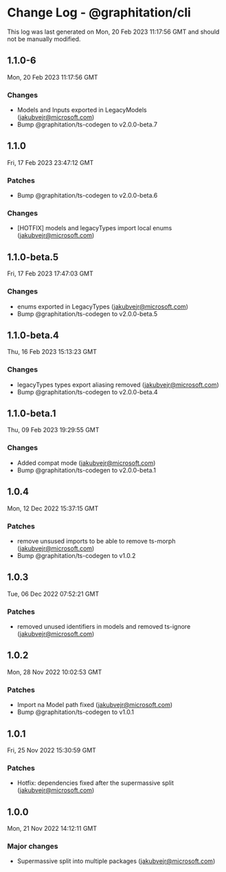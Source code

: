 # Change Log - @graphitation/cli

This log was last generated on Mon, 20 Feb 2023 11:17:56 GMT and should not be manually modified.

<!-- Start content -->

## 1.1.0-6

Mon, 20 Feb 2023 11:17:56 GMT

### Changes

- Models and Inputs exported in LegacyModels (jakubvejr@microsoft.com)
- Bump @graphitation/ts-codegen to v2.0.0-beta.7

## 1.1.0

Fri, 17 Feb 2023 23:47:12 GMT

### Patches

- Bump @graphitation/ts-codegen to v2.0.0-beta.6

### Changes

- [HOTFIX] models and legacyTypes import local enums (jakubvejr@microsoft.com)

## 1.1.0-beta.5

Fri, 17 Feb 2023 17:47:03 GMT

### Changes

- enums exported in LegacyTypes (jakubvejr@microsoft.com)
- Bump @graphitation/ts-codegen to v2.0.0-beta.5

## 1.1.0-beta.4

Thu, 16 Feb 2023 15:13:23 GMT

### Changes

- legacyTypes types export aliasing removed (jakubvejr@microsoft.com)
- Bump @graphitation/ts-codegen to v2.0.0-beta.4

## 1.1.0-beta.1

Thu, 09 Feb 2023 19:29:55 GMT

### Changes

- Added compat mode (jakubvejr@microsoft.com)
- Bump @graphitation/ts-codegen to v2.0.0-beta.1

## 1.0.4

Mon, 12 Dec 2022 15:37:15 GMT

### Patches

- remove unsused imports to be able to remove ts-morph (jakubvejr@microsoft.com)
- Bump @graphitation/ts-codegen to v1.0.2

## 1.0.3

Tue, 06 Dec 2022 07:52:21 GMT

### Patches

- removed unused identifiers in models and removed ts-ignore (jakubvejr@microsoft.com)

## 1.0.2

Mon, 28 Nov 2022 10:02:53 GMT

### Patches

- Import na Model path fixed (jakubvejr@microsoft.com)
- Bump @graphitation/ts-codegen to v1.0.1

## 1.0.1

Fri, 25 Nov 2022 15:30:59 GMT

### Patches

- Hotfix: dependencies fixed after the supermassive split (jakubvejr@microsoft.com)

## 1.0.0

Mon, 21 Nov 2022 14:12:11 GMT

### Major changes

- Supermassive split into multiple packages (jakubvejr@microsoft.com)
